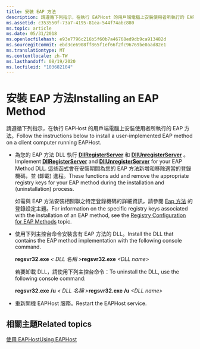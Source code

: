 ```yaml
---
title: 安裝 EAP 方法
description: 請遵循下列指示，在執行 EAPHost 的用戶端電腦上安裝使用者所執行的 EAP 方法。
ms.assetid: c353550f-73a7-4195-81ea-544f74abc880
ms.topic: article
ms.date: 05/31/2018
ms.openlocfilehash: e93e7796c216b5f60b7a46768ed9db9ca913482d
ms.sourcegitcommit: ebd3ce6908ff865f1ef66f2fc96769be0aad82e1
ms.translationtype: MT
ms.contentlocale: zh-TW
ms.lasthandoff: 08/19/2020
ms.locfileid: "103682104"
---
```

# <a name="installing-an-eap-method"></a><span data-ttu-id="9a36d-103">安裝 EAP 方法</span><span class="sxs-lookup"><span data-stu-id="9a36d-103">Installing an EAP Method</span></span>

<span data-ttu-id="9a36d-104">請遵循下列指示，在執行 EAPHost 的用戶端電腦上安裝使用者所執行的 EAP 方法。</span><span class="sxs-lookup"><span data-stu-id="9a36d-104">Follow the instructions below to install a user-implemented EAP method on a client computer running EAPHost.</span></span>

-   <span data-ttu-id="9a36d-105">為您的 EAP 方法 DLL 執行 [**DllRegisterServer**](/windows/win32/api/olectl/nf-olectl-dllregisterserver) 和 [**DllUnregisterServer**](/windows/win32/api/olectl/nf-olectl-dllunregisterserver) 。</span><span class="sxs-lookup"><span data-stu-id="9a36d-105">Implement [**DllRegisterServer**](/windows/win32/api/olectl/nf-olectl-dllregisterserver) and [**DllUnregisterServer**](/windows/win32/api/olectl/nf-olectl-dllunregisterserver) for your EAP Method DLL.</span></span> <span data-ttu-id="9a36d-106">這些函式會在安裝期間為您的 EAP 方法新增和移除適當的登錄機碼，並 (卸載) 進程。</span><span class="sxs-lookup"><span data-stu-id="9a36d-106">These functions add and remove the appropriate registry keys for your EAP method during the installation and (uninstallation) process.</span></span>

    <span data-ttu-id="9a36d-107">如需與 EAP 方法安裝相關聯之特定登錄機碼的詳細資訊，請參閱 [Eap 方法](registry-keys-for-eap-methods.md) 的登錄設定主題。</span><span class="sxs-lookup"><span data-stu-id="9a36d-107">For information on the specific registry keys associated with the installation of an EAP method, see the [Registry Configuration for EAP Methods](registry-keys-for-eap-methods.md) topic.</span></span>

-   <span data-ttu-id="9a36d-108">使用下列主控台命令安裝含有 EAP 方法的 DLL。</span><span class="sxs-lookup"><span data-stu-id="9a36d-108">Install the DLL that contains the EAP method implementation with the following console command.</span></span>

    <span data-ttu-id="9a36d-109">**regsvr32.exe** *&lt; DLL 名稱 &gt;*</span><span class="sxs-lookup"><span data-stu-id="9a36d-109">**regsvr32.exe** *&lt;DLL name&gt;*</span></span>

    <span data-ttu-id="9a36d-110">若要卸載 DLL，請使用下列主控台命令：</span><span class="sxs-lookup"><span data-stu-id="9a36d-110">To uninstall the DLL, use the following console command:</span></span>

    <span data-ttu-id="9a36d-111">**regsvr32.exe** **/u** *&lt; DLL 名稱 &gt;*</span><span class="sxs-lookup"><span data-stu-id="9a36d-111">**regsvr32.exe** **/u** *&lt;DLL name&gt;*</span></span>

-   <span data-ttu-id="9a36d-112">重新開機 EAPHost 服務。</span><span class="sxs-lookup"><span data-stu-id="9a36d-112">Restart the EAPHost service.</span></span>

## <a name="related-topics"></a><span data-ttu-id="9a36d-113">相關主題</span><span class="sxs-lookup"><span data-stu-id="9a36d-113">Related topics</span></span>

<dl> <dt>

[<span data-ttu-id="9a36d-114">使用 EAPHost</span><span class="sxs-lookup"><span data-stu-id="9a36d-114">Using EAPHost</span></span>](using-eap-host.md)
</dt> </dl>

 

 